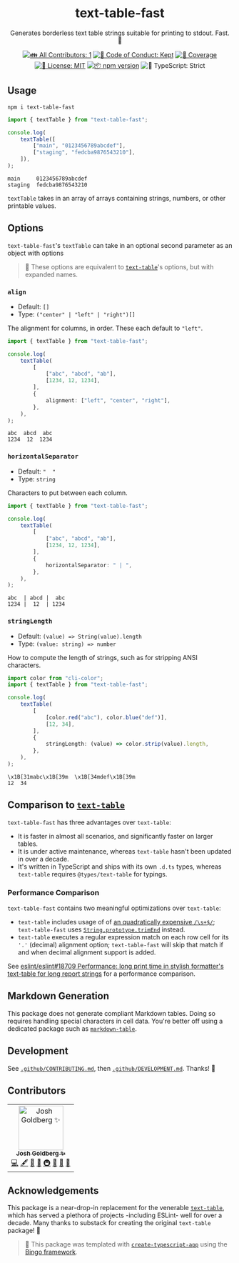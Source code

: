 <h1 align="center">text-table-fast</h1>

<p align="center">
	Generates borderless text table strings suitable for printing to stdout.
	Fast.
	🏁
</p>

<p align="center">
	<!-- prettier-ignore-start -->
	<!-- ALL-CONTRIBUTORS-BADGE:START - Do not remove or modify this section -->
	<a href="#contributors" target="_blank"><img alt="👪 All Contributors: 1" src="https://img.shields.io/badge/%F0%9F%91%AA_all_contributors-1-21bb42.svg" /></a>
<!-- ALL-CONTRIBUTORS-BADGE:END -->
	<!-- prettier-ignore-end -->
	<a href="https://github.com/JoshuaKGoldberg/text-table-fast/blob/main/.github/CODE_OF_CONDUCT.md" target="_blank"><img alt="🤝 Code of Conduct: Kept" src="https://img.shields.io/badge/%F0%9F%A4%9D_code_of_conduct-kept-21bb42" /></a>
	<a href="https://codecov.io/gh/JoshuaKGoldberg/text-table-fast" target="_blank"><img alt="🧪 Coverage" src="https://img.shields.io/codecov/c/github/JoshuaKGoldberg/text-table-fast?label=%F0%9F%A7%AA%20coverage" /></a>
	<a href="https://github.com/JoshuaKGoldberg/text-table-fast/blob/main/LICENSE.md" target="_blank"><img alt="📝 License: MIT" src="https://img.shields.io/badge/%F0%9F%93%9D_license-MIT-21bb42.svg" /></a>
	<a href="http://npmjs.com/package/text-table-fast" target="_blank"><img alt="📦 npm version" src="https://img.shields.io/npm/v/text-table-fast?color=21bb42&label=%F0%9F%93%A6%20npm" /></a>
	<img alt="💪 TypeScript: Strict" src="https://img.shields.io/badge/%F0%9F%92%AA_typescript-strict-21bb42.svg" />
</p>

## Usage

```shell
npm i text-table-fast
```

```ts
import { textTable } from "text-table-fast";

console.log(
	textTable([
		["main", "0123456789abcdef"],
		["staging", "fedcba9876543210"],
	]),
);
```

```plaintext
main     0123456789abcdef
staging  fedcba9876543210
```

`textTable` takes in an array of arrays containing strings, numbers, or other printable values.

## Options

`text-table-fast`'s `textTable` can take in an optional second parameter as an object with options

> 🔄 These options are equivalent to [`text-table`](https://www.npmjs.com/package/text-table)'s options, but with expanded names.

### `align`

- Default: `[]`
- Type: `("center" | "left" | "right")[]`

The alignment for columns, in order.
These each default to `"left"`.

```ts
import { textTable } from "text-table-fast";

console.log(
	textTable(
		[
			["abc", "abcd", "ab"],
			[1234, 12, 1234],
		],
		{
			alignment: ["left", "center", "right"],
		},
	),
);
```

```plaintext
abc  abcd  abc
1234  12  1234
```

### `horizontalSeparator`

- Default: `"  "`
- Type: `string`

Characters to put between each column.

```ts
import { textTable } from "text-table-fast";

console.log(
	textTable(
		[
			["abc", "abcd", "ab"],
			[1234, 12, 1234],
		],
		{
			horizontalSeparator: " | ",
		},
	),
);
```

```plaintext
abc  | abcd |  abc
1234 |  12  | 1234
```

### `stringLength`

- Default: `(value) => String(value).length`
- Type: `(value: string) => number`

How to compute the length of strings, such as for stripping ANSI characters.

```ts
import color from "cli-color";
import { textTable } from "text-table-fast";

console.log(
	textTable(
		[
			[color.red("abc"), color.blue("def")],
			[12, 34],
		],
		{
			stringLength: (value) => color.strip(value).length,
		},
	),
);
```

```plaintext
\x1B[31mabc\x1B[39m  \x1B[34mdef\x1B[39m
12  34
```

## Comparison to [`text-table`](https://www.npmjs.com/package/text-table)

`text-table-fast` has three advantages over `text-table`:

- It is faster in almost all scenarios, and significantly faster on larger tables.
- It is under active maintenance, whereas `text-table` hasn't been updated in over a decade.
- It's written in TypeScript and ships with its own `.d.ts` types, whereas `text-table` requires `@types/text-table` for typings.

### Performance Comparison

`text-table-fast` contains two meaningful optimizations over `text-table`:

- `text-table` includes usage of of [an quadratically expensive `/\s+$/`](https://ota-meshi.github.io/eslint-plugin-regexp/playground/#eJyrVkrOT0lVslLSj4kp1lbRV6oFADQgBS4=); `text-table-fast` uses [`String.prototype.trimEnd`](https://developer.mozilla.org/en-US/docs/Web/JavaScript/Reference/Global_Objects/String/trimEnd) instead.
- `text-table` executes a regular expression match on each row cell for its `'.'` (decimal) alignment option; `text-table-fast` will skip that match if and when decimal alignment support is added.

See [eslint/eslint#18709 Performance: long print time in stylish formatter's text-table for long report strings](https://github.com/eslint/eslint/issues/18709) for a performance comparison.

## Markdown Generation

This package does not generate compliant Markdown tables.
Doing so requires handling special characters in cell data.
You're better off using a dedicated package such as [`markdown-table`](https://www.npmjs.com/package/markdown-table).

## Development

See [`.github/CONTRIBUTING.md`](./.github/CONTRIBUTING.md), then [`.github/DEVELOPMENT.md`](./.github/DEVELOPMENT.md).
Thanks! 🏁

## Contributors

<!-- spellchecker: disable -->
<!-- ALL-CONTRIBUTORS-LIST:START - Do not remove or modify this section -->
<!-- prettier-ignore-start -->
<!-- markdownlint-disable -->
<table>
  <tbody>
    <tr>
      <td align="center"><a href="http://www.joshuakgoldberg.com/"><img src="https://avatars.githubusercontent.com/u/3335181?v=4?s=100" width="100px;" alt="Josh Goldberg ✨"/><br /><sub><b>Josh Goldberg ✨</b></sub></a><br /><a href="https://github.com/JoshuaKGoldberg/text-table-fast/commits?author=JoshuaKGoldberg" title="Code">💻</a> <a href="#content-JoshuaKGoldberg" title="Content">🖋</a> <a href="https://github.com/JoshuaKGoldberg/text-table-fast/commits?author=JoshuaKGoldberg" title="Documentation">📖</a> <a href="#ideas-JoshuaKGoldberg" title="Ideas, Planning, & Feedback">🤔</a> <a href="#infra-JoshuaKGoldberg" title="Infrastructure (Hosting, Build-Tools, etc)">🚇</a> <a href="#maintenance-JoshuaKGoldberg" title="Maintenance">🚧</a> <a href="#projectManagement-JoshuaKGoldberg" title="Project Management">📆</a> <a href="#tool-JoshuaKGoldberg" title="Tools">🔧</a></td>
    </tr>
  </tbody>
</table>

<!-- markdownlint-restore -->
<!-- prettier-ignore-end -->

<!-- ALL-CONTRIBUTORS-LIST:END -->
<!-- spellchecker: enable -->

## Acknowledgements

This package is a near-drop-in replacement for the venerable [`text-table`](https://www.npmjs.com/package/text-table), which has served a plethora of projects -including ESLint- well for over a decade.
Many thanks to substack for creating the original `text-table` package! 💖

> 💝 This package was templated with [`create-typescript-app`](https://github.com/JoshuaKGoldberg/create-typescript-app) using the [Bingo framework](https://create.bingo).
